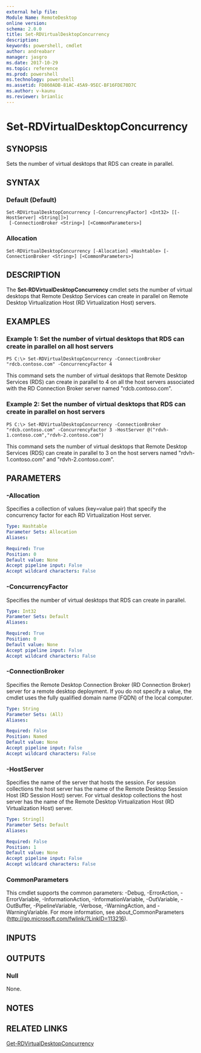 ```yaml
---
external help file: 
Module Name: RemoteDesktop
online version: 
schema: 2.0.0
title: Set-RDVirtualDesktopConcurrency
description: 
keywords: powershell, cmdlet
author: andreabarr
manager: jasgro
ms.date: 2017-10-29
ms.topic: reference
ms.prod: powershell
ms.technology: powershell
ms.assetid: FD860ADB-81AC-45A9-95EC-BF16FDE70D7C
ms.author: v-kaunu
ms.reviewer: brianlic
---
```


# Set-RDVirtualDesktopConcurrency

## SYNOPSIS
Sets the number of virtual desktops that RDS can create in parallel.

## SYNTAX

### Default (Default)
```
Set-RDVirtualDesktopConcurrency [-ConcurrencyFactor] <Int32> [[-HostServer] <String[]>]
 [-ConnectionBroker <String>] [<CommonParameters>]
```

### Allocation
```
Set-RDVirtualDesktopConcurrency [-Allocation] <Hashtable> [-ConnectionBroker <String>] [<CommonParameters>]
```

## DESCRIPTION
The **Set-RDVirtualDesktopConcurrency** cmdlet sets the number of virtual desktops that Remote Desktop Services can create in parallel on Remote Desktop Virtualization Host (RD Virtualization Host) servers.

## EXAMPLES

### Example 1: Set the number of virtual desktops that RDS can create in parallel on all host servers
```
PS C:\> Set-RDVirtualDesktopConcurrency -ConnectionBroker "rdcb.contoso.com" -ConcurrencyFactor 4
```

This command sets the number of virtual desktops that Remote Desktop Services (RDS) can create in parallel to 4 on all the host servers associated with the RD Connection Broker server named "rdcb.contoso.com".

### Example 2: Set the number of virtual desktops that RDS can create in parallel on host servers
```
PS C:\> Set-RDVirtualDesktopConcurrency -ConnectionBroker "rdcb.contoso.com" -ConcurrencyFactor 3 -HostServer @("rdvh-1.contoso.com","rdvh-2.contoso.com")
```

This command sets the number of virtual desktops that Remote Desktop Services (RDS) can create in parallel to 3 on the host servers named "rdvh-1.contoso.com" and "rdvh-2.contoso.com".

## PARAMETERS

### -Allocation
Specifies a collection of values (key=value pair) that specify the concurrency factor for each RD Virtualization Host server.

```yaml
Type: Hashtable
Parameter Sets: Allocation
Aliases: 

Required: True
Position: 0
Default value: None
Accept pipeline input: False
Accept wildcard characters: False
```

### -ConcurrencyFactor
Specifies the number of virtual desktops that RDS can create in parallel.

```yaml
Type: Int32
Parameter Sets: Default
Aliases: 

Required: True
Position: 0
Default value: None
Accept pipeline input: False
Accept wildcard characters: False
```

### -ConnectionBroker
Specifies the Remote Desktop Connection Broker (RD Connection Broker) server for a remote desktop deployment.
If you do not specify a value, the cmdlet uses the fully qualified domain name (FQDN) of the local computer.

```yaml
Type: String
Parameter Sets: (All)
Aliases: 

Required: False
Position: Named
Default value: None
Accept pipeline input: False
Accept wildcard characters: False
```

### -HostServer
Specifies the name of the server that hosts the session.
For session collections the host server has the name of the Remote Desktop Session Host (RD  Session Host) server.
For virtual desktop collections the host server has the name of the Remote Desktop Virtualization Host (RD Virtualization Host) server.

```yaml
Type: String[]
Parameter Sets: Default
Aliases: 

Required: False
Position: 1
Default value: None
Accept pipeline input: False
Accept wildcard characters: False
```

### CommonParameters
This cmdlet supports the common parameters: -Debug, -ErrorAction, -ErrorVariable, -InformationAction, -InformationVariable, -OutVariable, -OutBuffer, -PipelineVariable, -Verbose, -WarningAction, and -WarningVariable. For more information, see about_CommonParameters (http://go.microsoft.com/fwlink/?LinkID=113216).

## INPUTS

## OUTPUTS

### Null
None.

## NOTES

## RELATED LINKS

[Get-RDVirtualDesktopConcurrency](./Get-RDVirtualDesktopConcurrency.md)

